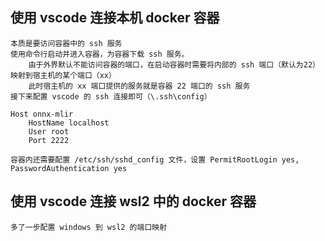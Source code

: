 ## 使用 vscode 连接本机 docker 容器
    本质是要访问容器中的 ssh 服务
    使用命令行启动并进入容器，为容器下载 ssh 服务。
        由于外界默认不能访问容器的端口，在启动容器时需要将内部的 ssh 端口（默认为22）映射到宿主机的某个端口（xx）
        此时宿主机的 xx 端口提供的服务就是容器 22 端口的 ssh 服务
    接下来配置 vscode 的 ssh 连接即可（\.ssh\config）
```
Host onnx-mlir
    HostName localhost
    User root
    Port 2222
```
    容器内还需要配置 /etc/ssh/sshd_config 文件，设置 PermitRootLogin yes, PasswordAuthentication yes

## 使用 vscode 连接 wsl2 中的 docker 容器
    多了一步配置 windows 到 wsl2 的端口映射